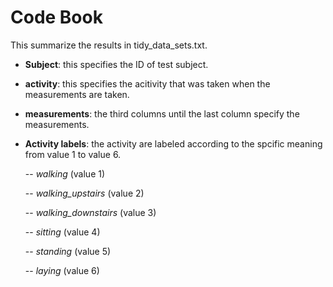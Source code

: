 # Code Book

This summarize the results in tidy_data_sets.txt. 

  - **Subject**: this specifies the ID of test subject. 
  - **activity**: this specifies the acitivity that was taken when the measurements are taken. 
  - **measurements**: the third columns until the last column specify the measurements. 
  - **Activity labels**: the activity are labeled according to the spcific meaning from value 1 to value 6. 
    
    -- *walking* (value 1)
    
    -- *walking_upstairs* (value 2)
    
    -- *walking_downstairs* (value 3)
    
    -- *sitting* (value 4)
    
    -- *standing* (value 5)
    
    -- *laying* (value 6)
